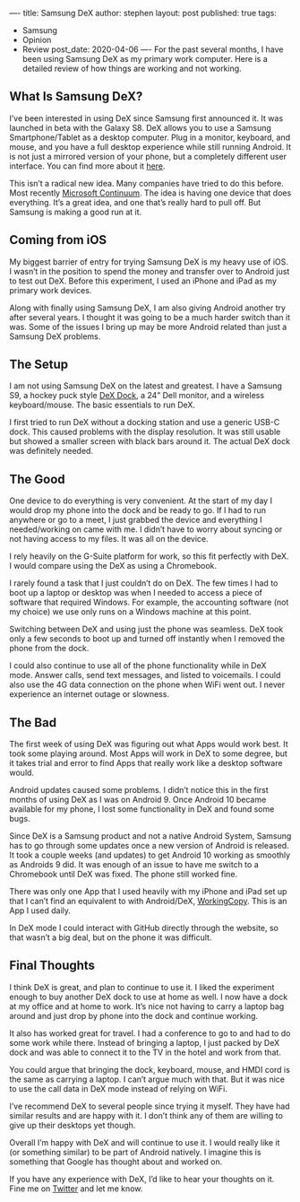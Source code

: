 —-
title: Samsung DeX
author: stephen
layout: post
published: true
tags:
- Samsung
- Opinion
- Review
post_date: 2020-04-06
—-
For the past several months, I have been using Samsung DeX as my primary work computer. Here is a detailed review of how things are working and not working. 

## What Is Samsung DeX?

I’ve been interested in using DeX since Samsung first announced it. It was launched in beta with the Galaxy S8. DeX allows you to use a Samsung Smartphone/Tablet as a desktop computer. Plug in a monitor, keyboard, and mouse, and you have a full desktop experience while still running Android. It is not just a mirrored version of your phone, but a completely different user interface. You can find more about it [here](https://www.samsung.com/global/galaxy/apps/samsung-dex/).

This isn’t a radical new idea. Many companies have tried to do this before. Most recently [Microsoft Continuum](https://www.microsoft.com/en-us/windows/continuum). The idea is having one device that does everything. It’s a great idea, and one that’s really hard to pull off. But Samsung is making a good run at it. 

## Coming from iOS

My biggest barrier of entry for trying Samsung DeX is my heavy use of iOS. I wasn’t in the position to spend the money and transfer over to Android just to test out DeX. Before this experiment, I used an iPhone and iPad as my primary work devices.

Along with finally using Samsung DeX, I am also giving Android another try after several years. I thought it was going to be a much harder switch than it was. Some of the issues I bring up may be more Android related than just a Samsung DeX problems. 

## The Setup

I am not using Samsung DeX on the latest and greatest. I have a Samsung S9, a hockey puck style [DeX Dock](https://amzn.to/356AKh1), a 24” Dell monitor, and a wireless keyboard/mouse. The basic essentials to run DeX.

I first tried to run DeX without a docking station and use a generic USB-C dock. This caused problems with the display resolution. It was still usable but showed a smaller screen with black bars around it. The actual DeX dock was definitely needed. 

## The Good 
One device to do everything is very convenient. At the start of my day I would drop my phone into the dock and be ready to go. If I had to run anywhere or go to a meet, I just grabbed the device and everything I needed/working on came with me. I didn’t have to worry about syncing or not having access to my files. It was all on the device. 

I rely heavily on the G-Suite platform for work, so this fit perfectly with DeX. I would compare using the DeX as using a Chromebook. 

I rarely found a task that I just couldn’t do on DeX. The few times I had to boot up a laptop or desktop was when I needed to access a piece of software that required Windows. For example, the accounting software (not my choice) we use only runs on a Windows machine at this point. 

Switching between DeX and using just the phone was seamless. DeX took only a few seconds to boot up and turned off instantly when I removed the phone from the dock. 

I could also continue to use all of the phone functionality while in DeX mode. Answer calls, send text messages, and listed to voicemails. I could also use the 4G data connection on the phone when WiFi went out. I never experience an internet outage or slowness. 

## The Bad
The first week of using DeX was figuring out what Apps would work best. It took some playing around. Most Apps will work in DeX to some degree, but it takes trial and error to find Apps that really work like a desktop software would. 

Android updates caused some problems. I didn’t notice this in the first months of using DeX as I was on Android 9. Once Android 10 became available for my phone, I lost some functionality in DeX and found some bugs. 

Since DeX is a Samsung product and not a native Android System, Samsung has to go through some updates once a new version of Android is released. It took a couple weeks (and updates) to get Android 10 working as smoothly as Androids 9 did. It was enough of an issue to have me switch to a Chromebook until DeX was fixed. The phone still worked fine. 

There was only one App that I used heavily with my iPhone and iPad set up that I can’t find an equivalent to with Android/DeX, [WorkingCopy](https://workingcopyapp.com). This is an App I used daily. 

In DeX mode I could interact with GitHub directly through the website, so that wasn’t a big deal, but on the phone it was difficult. 

## Final Thoughts 
I think DeX is great, and plan to continue to use it. I liked the experiment enough to buy another DeX dock to use at home as well. I now have a dock at my office and at home to work. It’s nice not having to carry a laptop bag around and just drop by phone into the dock and continue working. 

It also has worked great for travel. I had a conference to go to and had to do some work while there. Instead of bringing a laptop, I just packed by DeX dock and was able to connect it to the TV in the hotel and work from that. 

You could argue that bringing the dock, keyboard, mouse, and HMDI cord is the same as carrying a laptop. I can’t argue much with that. But it was nice to use the call data in DeX mode instead of relying on WiFi. 

I’ve recommend DeX to several people since trying it myself. They have had similar results and are happy with it. I don’t think any of them are willing to give up their desktops yet though. 

Overall I’m happy with DeX and will continue to use it. I would really like it (or something similar) to be part of Android natively. I imagine this is something that Google has thought about and worked on. 

If you have any experience with DeX, I’d like to hear your thoughts on it. Fine me on [Twitter](https://twitter.com/swoicik) and let me know.  